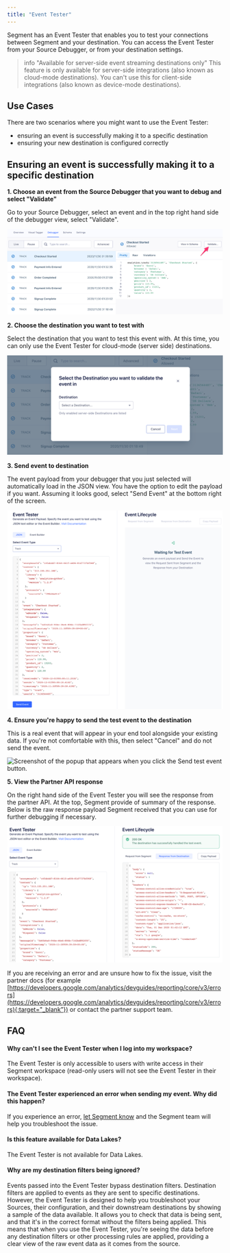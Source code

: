 ```yaml
---
title: "Event Tester"
---
```



Segment has an Event Tester that enables you to test your connections between Segment and your destination. You can access the Event Tester from your Source Debugger, or from your destination settings.   

> info "Available for server-side event streaming destinations only"
> This feature is only available for server-side integrations (also known as cloud-mode destinations). You can't use this for client-side integrations (also known as device-mode destinations). 

## Use Cases

There are two scenarios where you might want to use the Event Tester:

*   ensuring an event is successfully making it to a specific destination
*   ensuring your new destination is configured correctly


## Ensuring an event is successfully making it to a specific destination

**1. Choose an event from the Source Debugger that you want to debug and select "Validate"**

Go to your Source Debugger, select an event and in the top right hand side of the debugger view, select "Validate".

![Screenshot of the Debugger tab, with a Checkout Started event selected and an error pointing to the Validate button.](images/event-tester_GgyOswJA.png)

**2. Choose the destination you want to test with**

Select the destination that you want to test this event with. At this time, you can only use the Event Tester for cloud-mode (server side) destinations.

![A screenshot of the destination selection pop up modal](images/event-tester_2JfoKddf.png)

**3. Send event to destination**

The event payload from your debugger that you just selected will automatically load in the JSON view. You have the option to edit the payload if you want. Assuming it looks good, select "Send Event" at the bottom right of the screen. 

![A screenshot of the Event Tester, with a track event selected](images/event-tester_J7TEDYvY.png)

**4. Ensure you're happy to send the test event to the destination**

This is a real event that will appear in your end tool alongside your existing data. If you're not comfortable with this, then select "Cancel" and do not send the event. 

![Screenshot of the popup that appears when you click the Send test event button.](/docs/guides/images/asset_Yxw1DJqb.png)

**5. View the Partner API response**

On the right hand side of the Event Tester you will see the response from the partner API. At the top, Segment provide of summary of the response. Below is the raw response payload Segment received that you can use for further debugging if necessary. 

![A screenshot of the Event Tester with a successful response from the destination](images/event-tester_il6mvexS.png)

If you are receiving an error and are unsure how to fix the issue, visit the partner docs (for example [https://developers.google.com/analytics/devguides/reporting/core/v3/errors](https://developers.google.com/analytics/devguides/reporting/core/v3/errors){:target="_blank”}) or contact the partner support team. 

## FAQ

#### Why can't I see the Event Tester when I log into my workspace?

The Event Tester is only accessible to users with write access in their Segment workspace (read-only users will not see the Event Tester in their workspace). 

#### The Event Tester experienced an error when sending my event. Why did this happen?

If you experience an error, [let Segment know](mailto:friends@segment.com) and the Segment team will help you troubleshoot the issue.

#### Is this feature available for Data Lakes?

The Event Tester is not available for Data Lakes.

#### Why are my destination filters being ignored?

Events passed into the Event Tester bypass destination filters. Destination filters are applied to events as they are sent to specific destinations. However, the Event Tester is designed to help you troubleshoot your Sources, their configuration, and their downstream destinations by showing a sample of the data available. It allows you to check that data is being sent, and that it's in the correct format without the filters being applied. This means that when you use the Event Tester, you're seeing the data before any destination filters or other processing rules are applied, providing a clear view of the raw event data as it comes from the source.
